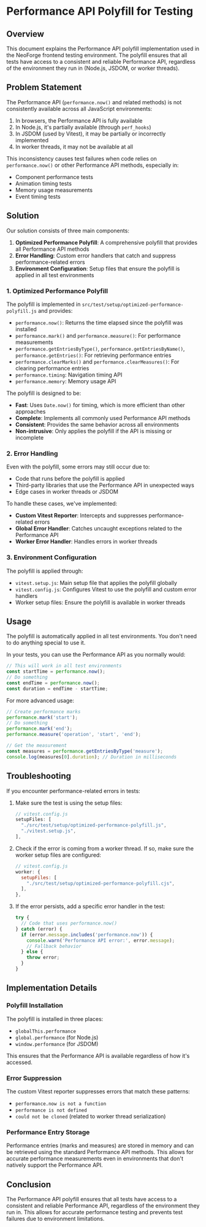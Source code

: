 # Performance API Polyfill for Testing

## Overview

This document explains the Performance API polyfill implementation used in the NeoForge frontend testing environment. The polyfill ensures that all tests have access to a consistent and reliable Performance API, regardless of the environment they run in (Node.js, JSDOM, or worker threads).

## Problem Statement

The Performance API (`performance.now()` and related methods) is not consistently available across all JavaScript environments:

1. In browsers, the Performance API is fully available
2. In Node.js, it's partially available (through `perf_hooks`)
3. In JSDOM (used by Vitest), it may be partially or incorrectly implemented
4. In worker threads, it may not be available at all

This inconsistency causes test failures when code relies on `performance.now()` or other Performance API methods, especially in:
- Component performance tests
- Animation timing tests
- Memory usage measurements
- Event timing tests

## Solution

Our solution consists of three main components:

1. **Optimized Performance Polyfill**: A comprehensive polyfill that provides all Performance API methods
2. **Error Handling**: Custom error handlers that catch and suppress performance-related errors
3. **Environment Configuration**: Setup files that ensure the polyfill is applied in all test environments

### 1. Optimized Performance Polyfill

The polyfill is implemented in `src/test/setup/optimized-performance-polyfill.js` and provides:

- `performance.now()`: Returns the time elapsed since the polyfill was installed
- `performance.mark()` and `performance.measure()`: For performance measurements
- `performance.getEntriesByType()`, `performance.getEntriesByName()`, `performance.getEntries()`: For retrieving performance entries
- `performance.clearMarks()` and `performance.clearMeasures()`: For clearing performance entries
- `performance.timing`: Navigation timing API
- `performance.memory`: Memory usage API

The polyfill is designed to be:
- **Fast**: Uses `Date.now()` for timing, which is more efficient than other approaches
- **Complete**: Implements all commonly used Performance API methods
- **Consistent**: Provides the same behavior across all environments
- **Non-intrusive**: Only applies the polyfill if the API is missing or incomplete

### 2. Error Handling

Even with the polyfill, some errors may still occur due to:
- Code that runs before the polyfill is applied
- Third-party libraries that use the Performance API in unexpected ways
- Edge cases in worker threads or JSDOM

To handle these cases, we've implemented:

- **Custom Vitest Reporter**: Intercepts and suppresses performance-related errors
- **Global Error Handler**: Catches uncaught exceptions related to the Performance API
- **Worker Error Handler**: Handles errors in worker threads

### 3. Environment Configuration

The polyfill is applied through:

- `vitest.setup.js`: Main setup file that applies the polyfill globally
- `vitest.config.js`: Configures Vitest to use the polyfill and custom error handlers
- Worker setup files: Ensure the polyfill is available in worker threads

## Usage

The polyfill is automatically applied in all test environments. You don't need to do anything special to use it.

In your tests, you can use the Performance API as you normally would:

```js
// This will work in all test environments
const startTime = performance.now();
// Do something
const endTime = performance.now();
const duration = endTime - startTime;
```

For more advanced usage:

```js
// Create performance marks
performance.mark('start');
// Do something
performance.mark('end');
performance.measure('operation', 'start', 'end');

// Get the measurement
const measures = performance.getEntriesByType('measure');
console.log(measures[0].duration); // Duration in milliseconds
```

## Troubleshooting

If you encounter performance-related errors in tests:

1. Make sure the test is using the setup files:
   ```js
   // vitest.config.js
   setupFiles: [
     "./src/test/setup/optimized-performance-polyfill.js",
     "./vitest.setup.js",
   ],
   ```

2. Check if the error is coming from a worker thread. If so, make sure the worker setup files are configured:
   ```js
   // vitest.config.js
   worker: {
     setupFiles: [
       "./src/test/setup/optimized-performance-polyfill.cjs",
     ],
   },
   ```

3. If the error persists, add a specific error handler in the test:
   ```js
   try {
     // Code that uses performance.now()
   } catch (error) {
     if (error.message.includes('performance.now')) {
       console.warn('Performance API error:', error.message);
       // Fallback behavior
     } else {
       throw error;
     }
   }
   ```

## Implementation Details

### Polyfill Installation

The polyfill is installed in three places:
- `globalThis.performance`
- `global.performance` (for Node.js)
- `window.performance` (for JSDOM)

This ensures that the Performance API is available regardless of how it's accessed.

### Error Suppression

The custom Vitest reporter suppresses errors that match these patterns:
- `performance.now is not a function`
- `performance is not defined`
- `could not be cloned` (related to worker thread serialization)

### Performance Entry Storage

Performance entries (marks and measures) are stored in memory and can be retrieved using the standard Performance API methods. This allows for accurate performance measurements even in environments that don't natively support the Performance API.

## Conclusion

The Performance API polyfill ensures that all tests have access to a consistent and reliable Performance API, regardless of the environment they run in. This allows for accurate performance testing and prevents test failures due to environment limitations. 